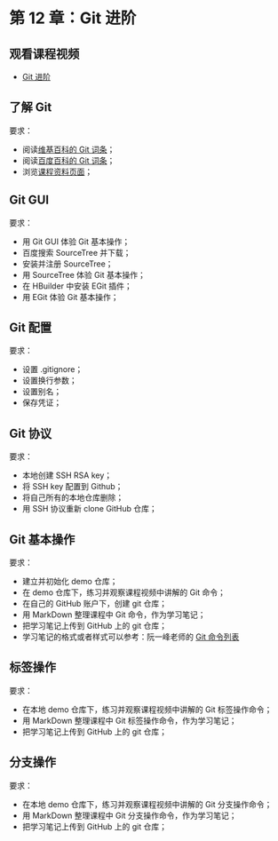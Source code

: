 # 第 12 章：Git 进阶

## 观看课程视频

- [Git 进阶](https://ke.qq.com/course/226116)

## 了解 Git

要求：
- 阅读[维基百科的 Git 词条][wikipedia_git]；  
- 阅读[百度百科的 Git 词条][baidu_git]；  
- 浏览[课程资料页面](README.md#第三季-Git-进阶)；  

## Git GUI

要求：
- 用 Git GUI 体验 Git 基本操作；
- 百度搜索 SourceTree 并下载；
- 安装并注册 SourceTree；
- 用 SourceTree 体验 Git 基本操作；
- 在 HBuilder 中安装 EGit 插件；
- 用 EGit 体验 Git 基本操作；

## Git 配置

要求：
- 设置 .gitignore；
- 设置换行参数；
- 设置别名；
- 保存凭证；

## Git 协议

要求：
- 本地创建 SSH RSA key；
- 将 SSH key 配置到 Github；
- 将自己所有的本地仓库删除；
- 用 SSH 协议重新 clone GitHub 仓库；

## Git 基本操作

要求：
- 建立并初始化 demo 仓库；  
- 在 demo 仓库下，练习并观察课程视频中讲解的 Git 命令；  
- 在自己的 GitHub 账户下，创建 git 仓库；  
- 用 MarkDown 整理课程中 Git 命令，作为学习笔记；  
- 把学习笔记上传到 GitHub 上的 git 仓库；  
- 学习笔记的格式或者样式可以参考：阮一峰老师的 [Git 命令列表]  

## 标签操作

要求：
- 在本地 demo 仓库下，练习并观察课程视频中讲解的 Git 标签操作命令；  
- 用 MarkDown 整理课程中 Git 标签操作命令，作为学习笔记；  
- 把学习笔记上传到 GitHub 上的 git 仓库；  

## 分支操作

要求：
- 在本地 demo 仓库下，练习并观察课程视频中讲解的 Git 分支操作命令；  
- 用 MarkDown 整理课程中 Git 分支操作命令，作为学习笔记；  
- 把学习笔记上传到 GitHub 上的 git 仓库；  


<!-- 本文档中的链接 -->
[wikipedia_git]: https://en.wikipedia.org/wiki/Git
[baidu_git]: http://baike.baidu.com/link?url=ClhYrdzyijH-oRIzpEzVtRh2ThcXXt0TMGV3gXyvZB_U8mQPG1776VEKgIe0McrRB0_HQLqOvLsRthqHiLYfjK
[Git 命令列表]: https://github.com/ruanyf/articles/blob/ed02bdef4a2b61d6a1fbdf56e3fbcffcbac5e68a/dev/git/commands.md
